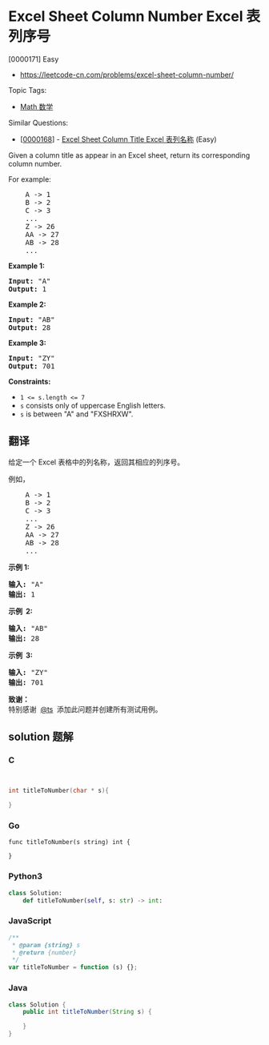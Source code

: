 # Excel Sheet Column Number Excel 表列序号

[0000171] Easy

- https://leetcode-cn.com/problems/excel-sheet-column-number/

Topic Tags:

- [Math 数学](https://leetcode-cn.com/tag/math/)

Similar Questions:

- [[0000168](https://leetcode-cn.com/problems/excel-sheet-column-title/)] - [Excel Sheet Column Title Excel 表列名称](./0000168.excel-sheet-column-title.md) (Easy)

Given a column title as appear in an Excel sheet, return its corresponding column number.

For example:

<pre>    A -&gt; 1
    B -&gt; 2
    C -&gt; 3
    ...
    Z -&gt; 26
    AA -&gt; 27
    AB -&gt; 28 
    ...
</pre>

**Example 1:**

<pre><strong>Input:</strong> "A"
<strong>Output:</strong> 1
</pre>

**Example 2:**

<pre><strong>Input: </strong>"AB"
<strong>Output:</strong> 28
</pre>

**Example 3:**

<pre><strong>Input: </strong>"ZY"
<strong>Output:</strong> 701
</pre>

**Constraints:**

- `1 <= s.length <= 7`
- `s` consists only of uppercase English letters.
- `s` is between "A" and "FXSHRXW".

## 翻译

给定一个 Excel 表格中的列名称，返回其相应的列序号。

例如，

<pre>    A -&gt; 1
    B -&gt; 2
    C -&gt; 3
    ...
    Z -&gt; 26
    AA -&gt; 27
    AB -&gt; 28 
    ...
</pre>

**示例 1:**

<pre><strong>输入:</strong> "A"
<strong>输出:</strong> 1
</pre>

**示例  2:**

<pre><strong>输入: </strong>"AB"
<strong>输出:</strong> 28
</pre>

**示例  3:**

<pre><strong>输入: </strong>"ZY"
<strong>输出:</strong> 701</pre>

**致谢：**  
特别感谢  [@ts](http://leetcode.com/discuss/user/ts)  添加此问题并创建所有测试用例。

## solution 题解

### C

```c


int titleToNumber(char * s){

}
```

### Go

```golang
func titleToNumber(s string) int {

}
```

### Python3

```python
class Solution:
    def titleToNumber(self, s: str) -> int:
```

### JavaScript

```javascript
/**
 * @param {string} s
 * @return {number}
 */
var titleToNumber = function (s) {};
```

### Java

```java
class Solution {
    public int titleToNumber(String s) {

    }
}
```
